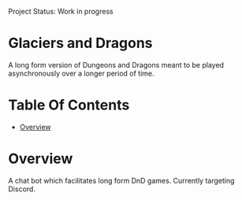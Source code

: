 Project Status: Work in progress

# Glaciers and Dragons
A long form version of Dungeons and Dragons meant to be played asynchronously over a longer period of time.

# Table Of Contents
- [Overview](#overview)

# Overview
A chat bot which facilitates long form DnD games. Currently targeting Discord.
